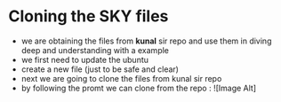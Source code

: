 # Cloning the SKY files

- we are obtaining the files from **kunal** sir repo and use them in diving deep and understanding with a example
- we first need to update the ubuntu
- create a new file (just to be safe and clear)
- next we are going to clone the files from kunal sir repo
- by following the promt we can clone from the repo :
  ![Image Alt]
